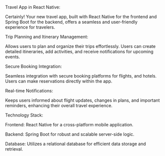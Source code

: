 Travel App in React Native:

Certainly! Your new travel app, built with React Native for the frontend and Spring Boot for the backend, offers a seamless and user-friendly experience for travelers.

Trip Planning and Itinerary Management:

Allows users to plan and organize their trips effortlessly. Users can create detailed itineraries, add activities, and receive notifications for upcoming events.

Secure Booking Integration:

Seamless integration with secure booking platforms for flights, and hotels. Users can make reservations directly within the app.

Real-time Notifications:

Keeps users informed about flight updates, changes in plans, and important reminders, enhancing their overall travel experience.

Technology Stack:

Frontend: React Native for a cross-platform mobile application.

Backend: Spring Boot for robust and scalable server-side logic.

Database: Utilizes a relational database for efficient data storage and retrieval.
